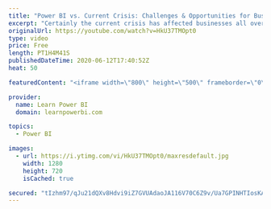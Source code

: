 ```yaml
---
title: "Power BI vs. Current Crisis: Challenges & Opportunities for Businesses and Power BI Professionals"
excerpt: "Certainly the current crisis has affected businesses all over the world. But how can we reframe the current challenges and focus on opportunities. We would hear from Speakers ➔ Positive examples of what's still working ➔ Clients/Businesses that are still moving forward ➔ What Speakers are doing themselves"
originalUrl: https://youtube.com/watch?v=HkU37TMOpt0
type: video
price: Free
length: PT1H4M41S
publishedDateTime: 2020-06-12T17:40:52Z
heat: 50

featuredContent: "<iframe width=\"800\" height=\"500\" frameborder=\"0\" src=\"https://www.youtube.com/embed/HkU37TMOpt0\" allow=\"accelerometer; autoplay; encrypted-media; gyroscope; picture-in-picture\" allowfullscreen></iframe>"

provider:
  name: Learn Power BI
  domain: learnpowerbi.com

topics:
  - Power BI

images:
  - url: https://i.ytimg.com/vi/HkU37TMOpt0/maxresdefault.jpg
    width: 1280
    height: 720
    isCached: true

secured: "tIzhm97/qJu21dQXv8Hdvi9iZ7GVUAdaoJA116V70C6Z9v/Ua7GPINHTIosKAN2wzlvFIaBoUk8Ff6PC6o/mDnq63szVgQ+tQ/S2njKA21YXu5QJBgwQA9dISJIupwkElxa3PH+2X0Qt1zNN9GtwXUT+CvyLefybN6883p6P+lkyl5F2Q6ptZ4bJqj3dRvlAI2yMge9qeuxg9Zs4ueQX6YLmwajV2ynJIS3tVFqPU5lkmrPbw5pQvGsVyscb3j5Bv4rLv2iWnShKT8E3C/ElK7fcqSUQfro6KOr0djoRGNTiQulHdyx8isqoSjyBtLmF0fGXLwsiRKj/ZZqcDT+FHFBocH+TxwOG0HcqPwfyGZexpZCaSWeSIGha+pVeG32z7qFG5xojxCMcsEMehTaCBUZJO/aRL4m3E7ncZyp3RoI=;Ovi1JPJMi6ty8qXPH+rkjw=="
---
```


